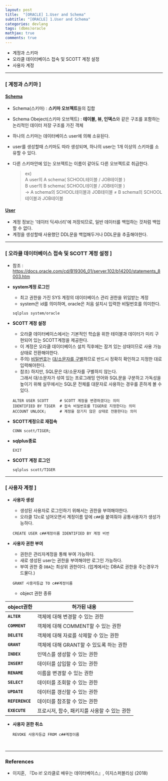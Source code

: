 ```yaml
---
layout: post
title:  "[ORACLE] 1.User and Schema"
subtitle: "[ORACLE] 1.User and Schema"
categories: devlang
tags: (dbms)oracle
mathjax: true
comments: true
---
```

- 계정과 스키마
- 오라클 데이터베이스 접속 및 SCOTT 계정 설정
- 사용자 계정

---

### [ 계정과 스키마 ]

#### <U>Schema</U>

- Schema(스키마) : <b>스키마 오브젝트</b>들의 집합
- Schema Obeject(스키마 오브젝트) : <b> 테이블, 뷰, 인덱스</b>와 같은 구조를 포함하는 논리적인 데이터 저장 구조를 가진 객체


- 하나의 스키마는 데이터베이스 user에 의해 소유된다.
- user를 생성할때 스키마도 따라 생성되며, 하나의 user는 1개 이상의 스키마를 소유할 수 있다.
- 다른 스키마안에 있는 오브젝트는 이름이 같아도 다른 오브젝트로 취급한다.  
  >  ex)  
  >  A user의 A schema( SCHOOL테이블 / JOB테이블 )  
  >  B user의 B schema( SCHOOL테이블 / JOB테이블 )  
  >  -> A schema의 SCHOOL테이블과 JOB테이블 ≠ B schema의 SCHOOL테이블과 JOB테이블

#### <U>User</U>

- 계정 정보는 '데이터 딕셔너리'에 저장되므로, 일반 데이터를 백업하는 것처럼 백업할 수 없다.
- 계정을 생성할때 사용했던 DDL문을 백업해두거나 DDL문을 추출해야한다.

---
### [ 오라클 데이터베이스 접속 및 SCOTT 계정 설정 ]
- 참조 : https://docs.oracle.com/cd/B19306_01/server.102/b14200/statements_8003.htm


- <b>system계정 로그인</b>
    - 최고 권한을 가진 SYS 계정의 데이터베이스 관리 권한을 위임받는 계정
    - system은 id를 의미하며, oracle은 처음 설치시 입력한 비밀번호를 의미한다.
    ```
    sqlplus system/oracle
    ```


- <b>SCOTT 계정 설정</b>
    - 오라클 데이터베이스에서는 기본적인 학습을 위한 테이블과 데이터가 미리 구현되어 있는 SCOTT계정을 제공한다.
    - 이 계정은 오라클 데이터베이스 설치 직후에는 잠겨 있는 상태이므로 사용 가능 상태로 전환해야한다.
    - 주의) <U>비밀번호</U>는 <U>대/소문자를 구별</U>하므로 반드시 정확히 확인하고 지정한 대로 입력해야한다.  
    - 참조) 하지만, SQL문은 대/소문자를 구별하지 않는다.  
    그래서 대/소문자가 섞여 있는 프로그래밍 언어와 SQL문을 구분하고 가독성을 높이기 위해 실무에서는 SQL문 전체를 대문자로 사용하는 경우를 흔하게 볼 수 있다.
    ```
    ALTER USER SCOTT     # SCOTT 계정을 변경하겠다는 의미
    IDENTIFIED BY TIGER  # 접속 비밀번호를 TIGER로 지정한다는 의미
    ACCOUNT UNLOCK;      # 계정을 잠기지 않은 상태로 전환한다는 의미
    ```
    
    
- <b>SCOTT계정으로 재접속</b>
    
    ```
    CONN scott/TIGER;
    ```

- <b>sqlplus종료</b>
    ```
    EXIT
    ```

- <b>SCOTT 계정 로그인</b>
    ```
    sqlplus scott/TIGER
    ```

---
### [ 사용자 계정 ]

- <b>사용자 생성</b>
    - 생성된 사용자로 로그인하기 위해서는 권한을 부여해야한다.
    - 오라클 12c로 넘어오면서 계정이름 앞에 `c##`을 붙여줘야 공통사용자가 생성가능하다.
   
    ```
    CREATE USER c##계정이름 IDENTIFIED BY 계정 비번
    ```

- <b>사용자 권한 부여</b>
    - 권한은 관리자계정을 통해 부여 가능하다.
    - 새로 생성된 user는 권한을 부여해야만 로그인 가능하다.
    - 부여 권한 중 `DBA`는 최상위 권한이다. (업계에서는 DBA로 권한을 주는경우가 드물다.)

    ```
    GRANT 사용자등급 TO c##계정이름
    ```
    
    - object 권한 종류
    
    
|object권한|허가된 내용|
|---|---|
|<b>`ALTER`</b>|객체에 대해 변경할 수 있는 권한|
|<b>`COMMENT`</b>|객체에 대해 COMMENT할 수 있는 권한|
|<b>`DELETE`</b>|객체에 대해 자료를 삭제할 수 있는 권한|
|<b>`GRANT`</b>|객체에 대해 GRANT할 수 있도록 하는 권한|
|<b>`INDEX`</b>|인덱스를 생성할 수 있는 권한|
|<b>`INSERT`</b>|데이터를 삽입할 수 있는 권한|
|<b>`RENAME`</b>|이름을 변경할 수 있는 권한|
|<b>`SELECT`</b>|데이터를 조회할 수 있는 권한|
|<b>`UPDATE`</b>|데이터를 갱신할 수 있는 권한|
|<b>`REFERENCE`</b>|데이터를 참조할 수 있는 권한|
|<b>`EXECUTE`</b>|프로시저, 함수, 패키지를 사용할 수 있는 권한|

- <b>사용자 권한 취소</b>
   ```
   REVOKE 사용자등급 FROM c##계정이름
   ```


<br>

---

### References

- 이지훈, 『Do it! 오라클로 배우는 데이터베이스』, 이지스퍼블리싱 (2018)

